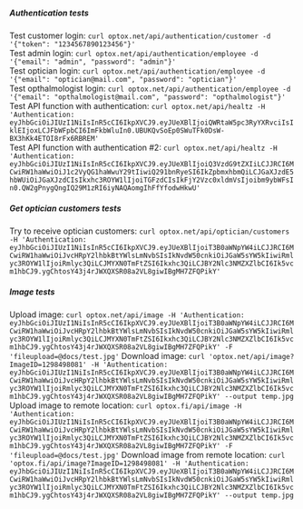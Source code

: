 ##### Authentication tests

Test customer login: `curl optox.net/api/authentication/customer -d '{"token": "1234567890123456"}'`  
Test admin login: `curl optox.net/api/authentication/employee -d '{"email": "admin", "password": "admin"}'`  
Test optician login: `curl optox.net/api/authentication/employee -d '{"email": "optician@mail.com", "password": "optician"}'`  
Test opthalmologist login: `curl optox.net/api/authentication/employee -d '{"email": "opthalmologist@mail.com", "password": "opthalmologist"}'`  
Test API function with authentication: `curl optox.net/api/healtz -H 'Authentication: eyJhbGciOiJIUzI1NiIsInR5cCI6IkpXVCJ9.eyJUeXBlIjoiQWRtaW5pc3RyYXRvciIsIklEIjoxLCJFbWFpbCI6ImFkbWluIn0.UBUKQvSoEp0SWuTFk0DsW-BX3hKk4ETOI8rFx6RBREM'`  
Test API function with authentication #2: `curl optox.net/api/healtz -H 'Authentication: eyJhbGciOiJIUzI1NiIsInR5cCI6IkpXVCJ9.eyJUeXBlIjoiQ3VzdG9tZXIiLCJJRCI6MCwiRW1haWwiOiJ1c2VyQG1haWwuY29tIiwiQ291bnRyeSI6IkZpbmxhbmQiLCJGaXJzdE5hbWUiOiJGaXJzdCIsIkxhc3ROYW1lIjoiTGFzdCIsIkFjY2Vzc0xldmVsIjoibm9ybWFsIn0.QW2gPnygQngIQ29M1zRI6iyNAQAomgIhFfYfodwHkwU'`

##### Get optician customers tests

Try to receive optician customers: `curl optox.net/api/optician/customers -H 'Authentication: eyJhbGciOiJIUzI1NiIsInR5cCI6IkpXVCJ9.eyJUeXBlIjoiT3B0aWNpYW4iLCJJRCI6MCwiRW1haWwiOiJvcHRpY2lhbkBtYWlsLmNvbSIsIkNvdW50cnkiOiJGaW5sYW5kIiwiRmlyc3ROYW1lIjoiRmlyc3QiLCJMYXN0TmFtZSI6Ikxhc3QiLCJBY2Nlc3NMZXZlbCI6Ik5vcm1hbCJ9.ygChtosY43j4rJWXQXSR08a2VL8giwIBgMH7ZFQPikY'`

##### Image tests

Upload image: `curl optox.net/api/image -H 'Authentication: eyJhbGciOiJIUzI1NiIsInR5cCI6IkpXVCJ9.eyJUeXBlIjoiT3B0aWNpYW4iLCJJRCI6MCwiRW1haWwiOiJvcHRpY2lhbkBtYWlsLmNvbSIsIkNvdW50cnkiOiJGaW5sYW5kIiwiRmlyc3ROYW1lIjoiRmlyc3QiLCJMYXN0TmFtZSI6Ikxhc3QiLCJBY2Nlc3NMZXZlbCI6Ik5vcm1hbCJ9.ygChtosY43j4rJWXQXSR08a2VL8giwIBgMH7ZFQPikY' -F 'fileupload=@docs/test.jpg'`
Download image: `curl 'optox.net/api/image?ImageID=1298498081' -H 'Authentication: eyJhbGciOiJIUzI1NiIsInR5cCI6IkpXVCJ9.eyJUeXBlIjoiT3B0aWNpYW4iLCJJRCI6MCwiRW1haWwiOiJvcHRpY2lhbkBtYWlsLmNvbSIsIkNvdW50cnkiOiJGaW5sYW5kIiwiRmlyc3ROYW1lIjoiRmlyc3QiLCJMYXN0TmFtZSI6Ikxhc3QiLCJBY2Nlc3NMZXZlbCI6Ik5vcm1hbCJ9.ygChtosY43j4rJWXQXSR08a2VL8giwIBgMH7ZFQPikY' --output temp.jpg`
Upload image to remote location: `curl optox.fi/api/image -H 'Authentication: eyJhbGciOiJIUzI1NiIsInR5cCI6IkpXVCJ9.eyJUeXBlIjoiT3B0aWNpYW4iLCJJRCI6MCwiRW1haWwiOiJvcHRpY2lhbkBtYWlsLmNvbSIsIkNvdW50cnkiOiJGaW5sYW5kIiwiRmlyc3ROYW1lIjoiRmlyc3QiLCJMYXN0TmFtZSI6Ikxhc3QiLCJBY2Nlc3NMZXZlbCI6Ik5vcm1hbCJ9.ygChtosY43j4rJWXQXSR08a2VL8giwIBgMH7ZFQPikY' -F 'fileupload=@docs/test.jpg'`
Download image from remote location: `curl 'optox.fi/api/image?ImageID=1298498081' -H 'Authentication: eyJhbGciOiJIUzI1NiIsInR5cCI6IkpXVCJ9.eyJUeXBlIjoiT3B0aWNpYW4iLCJJRCI6MCwiRW1haWwiOiJvcHRpY2lhbkBtYWlsLmNvbSIsIkNvdW50cnkiOiJGaW5sYW5kIiwiRmlyc3ROYW1lIjoiRmlyc3QiLCJMYXN0TmFtZSI6Ikxhc3QiLCJBY2Nlc3NMZXZlbCI6Ik5vcm1hbCJ9.ygChtosY43j4rJWXQXSR08a2VL8giwIBgMH7ZFQPikY' --output temp.jpg`
